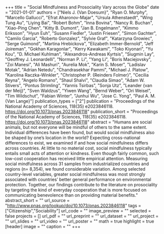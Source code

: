 +++
title = "Social Mindfulness and Prosociality Vary across the Globe"
date = "2021-01-01"
authors = ["Niels J. {Van Doesum}", "Ryan O. Murphy", "Marcello Gallucci", "Efrat Aharonov-Majar", "Ursula Athenstaedt", "Wing Tung Au", "Liying Bai", "Robert Bohm", "Inna Bovina", "Nancy R. Buchan", "Xiao-Ping Chen", "Kitty B. Dumont", "Jan B. Engelmann", "Kimmo Eriksson", "Hyun Euh", "Susann Fiedler", "Justin Friesen", "Simon Gachter", "Camilo Garcia", "Roberto Gonzalez", "Sylvie Graf", "Katarzyna Growiec", "Serge Guimond", "Martina Hrebickova", "Elizabeth Immer-Bernold", "Jeff Joireman", "Gokhan Karagonlar", "Kerry Kawakami", "Toko Kiyonari", "Yu Kou", "D. Michael Kuhlman", "Alexandros-Andreas Kyrtsis", "Siugmin Lay", "Geoffrey J. Leonardelli", "Norman P. Li", "Yang Li", "Boris Maciejovsky", "Zoi Manesi", "Ali Mashuri", "Aurelia Mok", "Karin S. Moser", "Ladislav Motak", "Adrian Netedu", "Chandrasekhar Pammi", "Michael J. Platow", "Karolina Raczka-Winkler", "Christopher P. {Reinders Folmer}", "Cecilia Reyna", "Angelo Romano", "Shaul Shalvi", "Claudia Simao", "Adam W. Stivers", "Pontus Strimling", "Yannis Tsirbas", "Sonja Utz", "Leander {van der Meij}", "Sven Waldzus", "Yiwen Wang", "Bernd Weber", "Ori Weisel", "Tim Wildschut", "Fabian Winter", "Junhui Wu", "Jose C. Yong", "Paul A. M. {Van Lange}"]
publication_types = ["2"]
publication = "Proceedings of the National Academy of Sciences, 118(35) e2023846118. https://doi.org/10.1073/pnas.2023846118"
publication_short = "Proceedings of the National Academy of Sciences, 118(35) e2023846118. https://doi.org/10.1073/pnas.2023846118"
abstract = "Humans are social animals, but not everyone will be mindful of others to the same extent. Individual differences have been found, but would social mindfulness also be shaped by one’s location in the world? Expecting cross-national differences to exist, we examined if and how social mindfulness differs across countries. At little to no material cost, social mindfulness typically entails small acts of attention or kindness. Even though fairly common, such low-cost cooperation has received little empirical attention. Measuring social mindfulness across 31 samples from industrialized countries and regions (n= 8,354), we found considerable variation. Among selected country-level variables, greater social mindfulness was most strongly associated with countries’ better general performance on environmental protection. Together, our findings contribute to the literature on prosociality by targeting the kind of everyday cooperation that is more focused on communicating benevolence than on providing material benefits."
abstract_short = ""
url_source = "http://www.pnas.org/lookup/doi/10.1073/pnas.2023846118"
tags = ["Citizenship","Sociability"]
url_code = ""
image_preview = ""
selected = false
projects = []
url_pdf = ""
url_preprint = ""
url_dataset = ""
url_project = ""
url_slides = ""
url_video = ""
url_poster = ""
math = true
highlight = true
[header]
image = ""
caption = ""
+++
